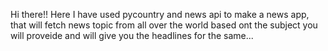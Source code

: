Hi there!!
Here I have used pycountry and news api to make a news app, that will fetch news topic from all over the world based ont the subject you will proveide and will give you the headlines for the same...
